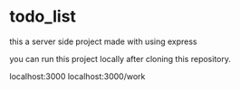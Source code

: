 # todo_list

this a server side project made with using express

you can run this project locally after cloning this repository.

localhost:3000
localhost:3000/work
